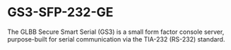 # GS3-SFP-232-GE

The GLBB Secure Smart Serial (GS3) is a small form factor console server, purpose-built for
serial communication via the TIA-232 (RS-232) standard.